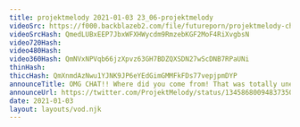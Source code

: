 ```yaml
---
title: projektmelody 2021-01-03 23_06-projektmelody
videoSrc: https://f000.backblazeb2.com/file/futureporn/projektmelody-chaturbate-2021-01-03.mp4
videoSrcHash: QmedLUBxEEP7JbxWFXHWycdm9RmzebKGF2MoF4RiXvgbsN
video720Hash: 
video480Hash: 
video360Hash: QmNVxNPVqb66jzXpvz63GH7BDZQXSDN27wScDNB7RPaUNi
thinHash: 
thiccHash: QmXnmdAzNwu1YJNK9JP6eYEdGimGMMFkFDs77vepjpmDYP
announceTitle: OMG CHAT!! Where did you come from! That was totally unexpected XD
announceUrl: https://twitter.com/ProjektMelody/status/1345868009483735042
date: 2021-01-03
layout: layouts/vod.njk
---
```

